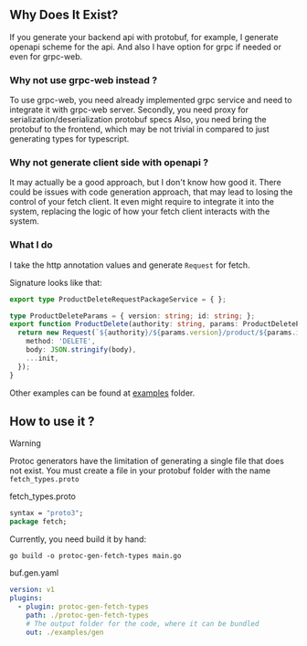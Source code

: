 ## Why Does It Exist?
If you generate your backend api with protobuf, for example, I generate openapi scheme for the api. And also I have option for grpc if needed or even for grpc-web.

### Why not use grpc-web instead ?
To use grpc-web, you need already implemented grpc service and need to integrate it with grpc-web server. 
Secondly, you need proxy for serialization/deserialization protobuf specs
Also, you need bring the protobuf to the frontend, which may be not trivial in compared to just generating types for typescript.

### Why not generate client side with openapi ?
It may actually be a good approach, but I don't know how good it. 
There could be issues with code generation approach, that may lead to losing the control of your fetch client.
It even might require to integrate it into the system, replacing the logic of how your fetch client interacts with the system.

### What I do 
I take the http annotation values and generate `Request` for fetch.

Signature looks like that:
```typescript
export type ProductDeleteRequestPackageService = { };

type ProductDeleteParams = { version: string; id: string; };
export function ProductDelete(authority: string, params: ProductDeleteParams, body: ProductDeleteRequestPackageService, init?: RequestInit) {
  return new Request(`${authority}/${params.version}/product/${params.id}`, {
    method: 'DELETE',
    body: JSON.stringify(body),
    ...init,
  });
}
````
Other examples can be found at [examples](https://github.com/romashorodok/protoc-gen-fetch-types/tree/main/examples) folder.
  
## How to use it ?
> [!WARNING]
> Protoc generators have the limitation of generating a single file that does not exist. You must create a file in your protobuf folder with the name `fetch_types.proto`

fetch_types.proto
```protobuf
syntax = "proto3";
package fetch;
```

Currently, you need build it by hand:
```shell
go build -o protoc-gen-fetch-types main.go
```

buf.gen.yaml
```yaml
version: v1
plugins:
  - plugin: protoc-gen-fetch-types
    path: ./protoc-gen-fetch-types
    # The output folder for the code, where it can be bundled
    out: ./examples/gen 
```

